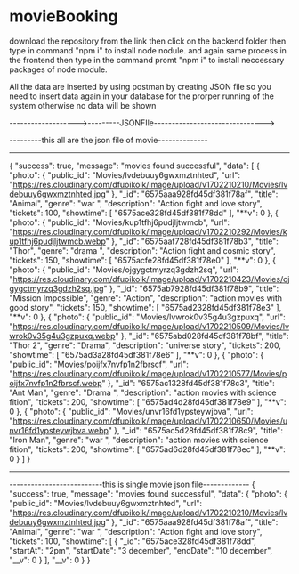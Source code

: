 # movieBooking

download the repository from the link
then click on the backend folder then type in command "npm i" to install node nodule.
and again same process in the frontend then type in the command promt "npm i" to install neccessary packages of node module.

All the data are inserted by using postman by creating JSON file so you need to insert data again in your database for the prorper running of the system otherwise no data will be shown

------------------->---------JSONFIle------------------------------->

---------this all are the json file of movie--------------

---

{
"success": true,
"message": "movies found successful",
"data": [
{
"photo": {
"public_id": "Movies/lvdebuuy6gwxmztnhted",
"url": "https://res.cloudinary.com/dfuoikoik/image/upload/v1702210210/Movies/lvdebuuy6gwxmztnhted.jpg"
},
"\_id": "6575aaa928fd45df381f78af",
"title": "Animal",
"genre": "war ",
"description": "Action fight and love story",
"tickets": 100,
"showtime": [
"6575ace328fd45df381f78dd"
],
"**v": 0
},
{
"photo": {
"public_id": "Movies/kup1tfhj6pudjljtwmcb",
"url": "https://res.cloudinary.com/dfuoikoik/image/upload/v1702210292/Movies/kup1tfhj6pudjljtwmcb.webp"
},
"\_id": "6575aaf728fd45df381f78b3",
"title": "Thor",
"genre": "drama ",
"description": "Action fight and cosmic story",
"tickets": 150,
"showtime": [
"6575acfe28fd45df381f78e0"
],
"**v": 0
},
{
"photo": {
"public_id": "Movies/ojgygctmyrzq3gdzh2sq",
"url": "https://res.cloudinary.com/dfuoikoik/image/upload/v1702210423/Movies/ojgygctmyrzq3gdzh2sq.jpg"
},
"\_id": "6575ab7928fd45df381f78b9",
"title": "Mission Impossible",
"genre": "Action",
"description": "action movies with good story",
"tickets": 150,
"showtime": [
"6575ad2328fd45df381f78e3"
],
"**v": 0
},
{
"photo": {
"public_id": "Movies/lvwrok0v35g4u3gzpuxq",
"url": "https://res.cloudinary.com/dfuoikoik/image/upload/v1702210509/Movies/lvwrok0v35g4u3gzpuxq.webp"
},
"\_id": "6575abd028fd45df381f78bf",
"title": "Thor 2",
"genre": "Drama",
"description": "universe story",
"tickets": 200,
"showtime": [
"6575ad3a28fd45df381f78e6"
],
"**v": 0
},
{
"photo": {
"public_id": "Movies/poijfx7nvfp1n2fbrscf",
"url": "https://res.cloudinary.com/dfuoikoik/image/upload/v1702210577/Movies/poijfx7nvfp1n2fbrscf.webp"
},
"\_id": "6575ac1328fd45df381f78c3",
"title": "Ant Man",
"genre": "Drama ",
"description": "action movies with science fition",
"tickets": 200,
"showtime": [
"6575ad4d28fd45df381f78e9"
],
"**v": 0
},
{
"photo": {
"public_id": "Movies/unvr16fd1ypsteywjbva",
"url": "https://res.cloudinary.com/dfuoikoik/image/upload/v1702210650/Movies/unvr16fd1ypsteywjbva.webp"
},
"\_id": "6575ac5d28fd45df381f78c9",
"title": "Iron Man",
"genre": "war ",
"description": "action movies with science fition",
"tickets": 200,
"showtime": [
"6575ad6d28fd45df381f78ec"
],
"**v": 0
}
]
}

---

--------------------------this is single movie json file-------------
{
"success": true,
"message": "movies found successful",
"data": {
"photo": {
"public_id": "Movies/lvdebuuy6gwxmztnhted",
"url": "https://res.cloudinary.com/dfuoikoik/image/upload/v1702210210/Movies/lvdebuuy6gwxmztnhted.jpg"
},
"\_id": "6575aaa928fd45df381f78af",
"title": "Animal",
"genre": "war ",
"description": "Action fight and love story",
"tickets": 100,
"showtime": [
{
"_id": "6575ace328fd45df381f78dd",
"startAt": "2pm",
"startDate": "3 december",
"endDate": "10 december",
"__v": 0
}
],
"\_\_v": 0
}
}
